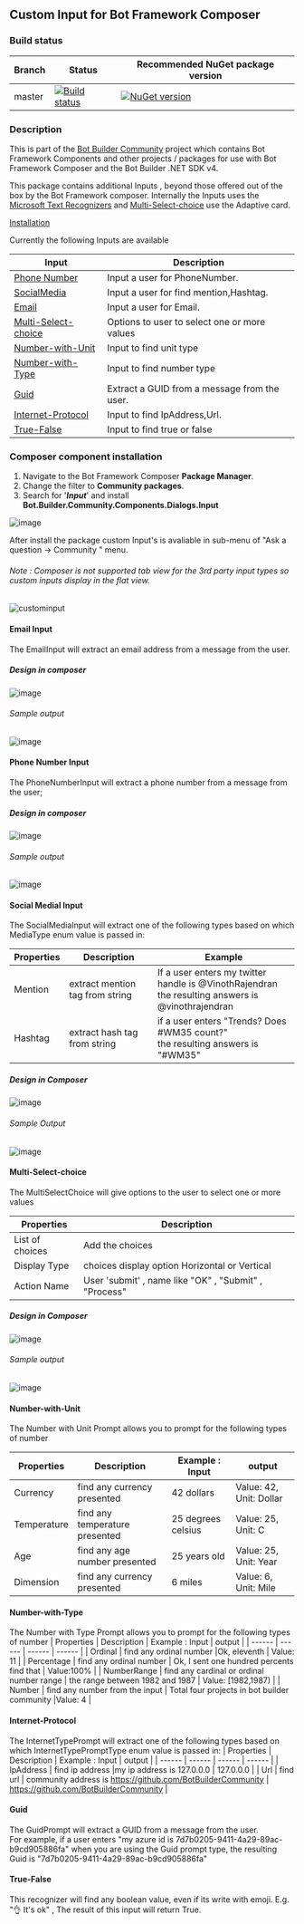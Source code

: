 ﻿## Custom Input for Bot Framework Composer 

### Build status
| Branch | Status | Recommended NuGet package version |
| ------ | ------ | ------ |
| master | [![Build status](https://ci.appveyor.com/api/projects/status/b9123gl3kih8x9cb?svg=true)](https://ci.appveyor.com/project/garypretty/botbuilder-community) | [![NuGet version](https://img.shields.io/badge/NuGet-1.0.39-blue.svg)](https://www.nuget.org/packages/Bot.Builder.Community.Components.Dialogs.Input/) |

### Description
This is part of the [Bot Builder Community](https://github.com/garypretty/botbuilder-community) project which contains Bot Framework Components and other projects / packages for use with Bot Framework Composer and the Bot Builder .NET SDK v4.

This package contains additional Inputs , beyond those offered out of the box by the Bot Framework composer. Internally the Inputs uses the [Microsoft Text Recognizers](https://github.com/Microsoft/Recognizers-Text/tree/master/.NET) and [Multi-Select-choice](#Multi-Select-choice) use the Adaptive card.

[Installation](#Composer-component-installation)

Currently the following Inputs are available

| Input | Description |
| ------ | ------ |
| [Phone Number](#Phone-Number-Input) | Input a user for PhoneNumber. |
| [SocialMedia](#Social-Medial-Input) | Input a user for find mention,Hashtag. |
| [Email](#Email-Input) | Input a user for Email. |
| [Multi-Select-choice](#Multi-Select-choice) | Options to user to select one or more values |
| [Number-with-Unit](#Number-with-Unit) | Input to find unit type |
| [Number-with-Type](#Number-with-Type)| Input to find number type |
| [Guid](#Guid) | Extract a GUID from a message from the user. | 
| [Internet-Protocol](#internet-protocol) | Input to find IpAddress,Url.| 
| [True-False](#true-false) | Input to find true or false | 

### Composer component installation

1. Navigate to the Bot Framework Composer **Package Manager**.
2. Change the filter to **Community packages**.
3. Search for '***Input***' and install **Bot.Builder.Community.Components.Dialogs.Input**

![image](https://user-images.githubusercontent.com/16264167/122669120-233a1d00-d1bc-11eb-8c48-91fe4bbb0e27.png)


After install the package custom Input's is avaliable in sub-menu of "Ask a question -> Community " menu.<BR>
  
###### Note : Composer is not supported tab view for the 3rd party input types so custom inputs display in the flat view. ######

![custominput](https://user-images.githubusercontent.com/16264167/147657507-9a1c611d-4dc3-46d1-ac8c-64f1f130cc39.png)



#### Email Input

The EmailInput will extract an email address from a message from the user.

##### Design in composer

![image](https://user-images.githubusercontent.com/16264167/122669432-96905e80-d1bd-11eb-84c3-1ed7c17172f6.png)

###### Sample output

![image](https://user-images.githubusercontent.com/16264167/122669747-14a13500-d1bf-11eb-8e7d-20902a7cee14.png)




#### Phone Number Input

The PhoneNumberInput will extract a phone number from a message from the user;

##### Design in composer

![image](https://user-images.githubusercontent.com/16264167/122669543-32ba6580-d1be-11eb-86a0-13262f937027.png)

###### Sample output

![image](https://user-images.githubusercontent.com/16264167/122669556-406feb00-d1be-11eb-9094-2f8fc434fe3d.png)


#### Social Medial Input

The SocialMediaInput will extract one of the following types based on which MediaType enum value is passed in:

| Properties | Description | Example |
| ------ | ------ | ------ |
| Mention | extract mention tag from string | If a user enters my twitter handle is @VinothRajendran <BR> the resulting answers is @vinothrajendran |
| Hashtag | extract hash tag from string | if a user enters "Trends? Does #WM35 count?" <BR> the resulting answers is "#WM35" |


##### Design in Composer

![image](https://user-images.githubusercontent.com/16264167/122669683-c724c800-d1be-11eb-9696-dc54829df674.png)

###### Sample Output

![image](https://user-images.githubusercontent.com/16264167/122716009-02c89c00-d26a-11eb-81ef-d9244f170651.png)




#### Multi-Select-choice
  
The MultiSelectChoice will give options to the user to select one or more values
  
| Properties | Description |
| ------ | ------ |
| List of choices | Add the choices |
| Display Type | choices display option Horizontal or Vertical |
| Action Name | User 'submit' , name like "OK" , "Submit" , "Process" |

##### Design in Composer

![image](https://user-images.githubusercontent.com/16264167/122669978-ecfe9c80-d1bf-11eb-95dc-66aaa69fe8c4.png)

###### Sample output

![image](https://user-images.githubusercontent.com/16264167/122669987-f7209b00-d1bf-11eb-9c6f-4e72fe8850e5.png)

  
#### Number-with-Unit

The Number with Unit Prompt allows you to prompt for the following types of number

| Properties | Description | Example : Input | output |
| ------ | ------ | ------ | ------ |
| Currency | find any currency presented | 42 dollars | Value: 42, Unit: Dollar |
| Temperature| find any temperature presented | 25 degrees celsius | Value: 25, Unit: C |
| Age | find any age number presented |  25 years old | Value: 25, Unit: Year | 
| Dimension | find any currency presented | 6 miles |Value: 6, Unit: Mile |
  
#### Number-with-Type
The Number with Type Prompt allows you to prompt for the following types of number
| Properties | Description | Example : Input | output |
| ------ | ------ | ------ | ------ |
| Ordinal | find any ordinal number |Ok, eleventh | Value: 11 |
| Percentage | find any ordinal number | Ok, I sent one hundred percents find that | Value:100% |
| NumberRange | find any cardinal or ordinal number range |  the range between 1982 and 1987 | Value: [1982,1987) | 
| Number | find any number from the input | Total four projects in bot builder community |Value: 4 |
  
 
#### Internet-Protocol
The InternetTypePrompt will extract one of the following types based on which InternetTypePromptType enum value is passed in:
| Properties | Description | Example : Input | output |
| ------ | ------ | ------ | ------ |
| IpAddress | find ip address |my ip address is 127.0.0.0 | 127.0.0.0 |
| Url | find url | community address is https://github.com/BotBuilderCommunity | https://github.com/BotBuilderCommunity |  
  
#### Guid
The GuidPrompt will extract a GUID from a message from the user.<br>
For example, if a user enters "my azure id is 7d7b0205-9411-4a29-89ac-b9cd905886fa" when you are using the Guid prompt type, the resulting Guid is "7d7b0205-9411-4a29-89ac-b9cd905886fa"

#### True-False
 This recognizer will find any boolean value, even if its write with emoji. E.g. "👌 It's ok" , The result of this input will return True.
